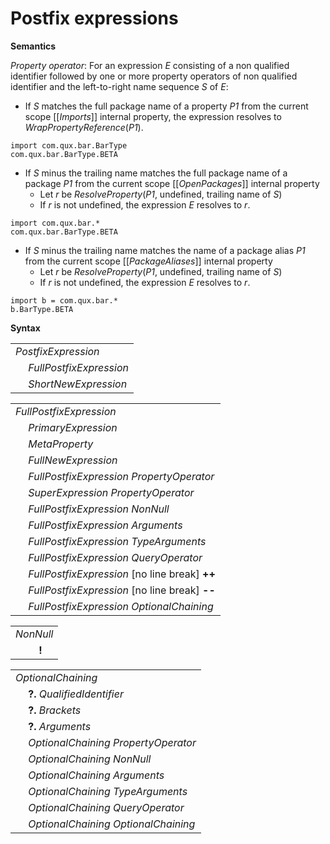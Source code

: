 # Postfix expressions

**Semantics**

*Property operator*: For an expression *E* consisting of a non qualified identifier followed by one or more property operators of non qualified identifier and the left-to-right name sequence *S* of *E*:

* If *S* matches the full package name of a property *P1* from the current scope \[\[*Imports*\]\] internal property, the expression resolves to *WrapPropertyReference*(*P1*).

```
import com.qux.bar.BarType
com.qux.bar.BarType.BETA
```

* If *S* minus the trailing name matches the full package name of a package *P1* from the current scope \[\[*OpenPackages*\]\] internal property
  * Let *r* be *ResolveProperty*(*P1*, undefined, trailing name of *S*)
  * If *r* is not undefined, the expression *E* resolves to *r*.

```
import com.qux.bar.*
com.qux.bar.BarType.BETA
```

* If *S* minus the trailing name matches the name of a package alias *P1* from the current scope \[\[*PackageAliases*\]\] internal property
  * Let *r* be *ResolveProperty*(*P1*, undefined, trailing name of *S*)
  * If *r* is not undefined, the expression *E* resolves to *r*.

```
import b = com.qux.bar.*
b.BarType.BETA
```

**Syntax**

<table>
    <tr>
        <td colspan="2"><i>PostfixExpression</i></td>
    </tr>
    <tr>
        <td>&nbsp;</td><td><i>FullPostfixExpression</i></td>
    </tr>
    <tr>
        <td>&nbsp;</td><td><i>ShortNewExpression</i></td>
    </tr>
</table>

<table>
    <tr>
        <td colspan="2"><i>FullPostfixExpression</i></td>
    </tr>
    <tr>
        <td>&nbsp;</td><td><i>PrimaryExpression</i></td>
    </tr>
    <tr>
        <td>&nbsp;</td><td><i>MetaProperty</i></td>
    </tr>
    <tr>
        <td>&nbsp;</td><td><i>FullNewExpression</i></td>
    </tr>
    <tr>
        <td>&nbsp;</td><td><i>FullPostfixExpression</i> <i>PropertyOperator</i></td>
    </tr>
    <tr>
        <td>&nbsp;</td><td><i>SuperExpression</i> <i>PropertyOperator</i></td>
    </tr>
    <tr>
        <td>&nbsp;</td><td><i>FullPostfixExpression</i> <i>NonNull</i></td>
    </tr>
    <tr>
        <td>&nbsp;</td><td><i>FullPostfixExpression</i> <i>Arguments</i></td>
    </tr>
    <tr>
        <td>&nbsp;</td><td><i>FullPostfixExpression</i> <i>TypeArguments</i></td>
    </tr>
    <tr>
        <td>&nbsp;</td><td><i>FullPostfixExpression</i> <i>QueryOperator</i></td>
    </tr>
    <tr>
        <td>&nbsp;</td><td><i>FullPostfixExpression</i> [no line break] <b>++</b></td>
    </tr>
    <tr>
        <td>&nbsp;</td><td><i>FullPostfixExpression</i> [no line break] <b>--</b></td>
    </tr>
    <tr>
        <td>&nbsp;</td><td><i>FullPostfixExpression</i> <i>OptionalChaining</i></td>
    </tr>
</table>

<table>
    <tr>
        <td colspan="2"><i>NonNull</i></td>
    </tr>
    <tr>
        <td>&nbsp;</td><td><b>!</b></td>
    </tr>
</table>

<table>
    <tr>
        <td colspan="2"><i>OptionalChaining</i></td>
    </tr>
    <tr>
        <td>&nbsp;</td><td><b>?.</b> <i>QualifiedIdentifier</i></td>
    </tr>
    <tr>
        <td>&nbsp;</td><td><b>?.</b> <i>Brackets</i></td>
    </tr>
    <tr>
        <td>&nbsp;</td><td><b>?.</b> <i>Arguments</i></td>
    </tr>
    <tr>
        <td>&nbsp;</td><td><i>OptionalChaining</i> <i>PropertyOperator</i></td>
    </tr>
    <tr>
        <td>&nbsp;</td><td><i>OptionalChaining</i> <i>NonNull</i></td>
    </tr>
    <tr>
        <td>&nbsp;</td><td><i>OptionalChaining</i> <i>Arguments</i></td>
    </tr>
    <tr>
        <td>&nbsp;</td><td><i>OptionalChaining</i> <i>TypeArguments</i></td>
    </tr>
    <tr>
        <td>&nbsp;</td><td><i>OptionalChaining</i> <i>QueryOperator</i></td>
    </tr>
    <tr>
        <td>&nbsp;</td><td><i>OptionalChaining</i> <i>OptionalChaining</i></td>
    </tr>
</table>